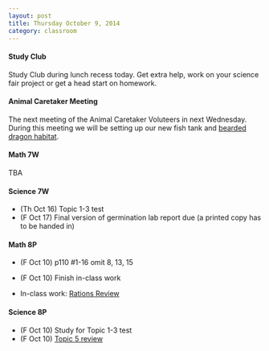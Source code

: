 ```yaml
---
layout: post  
title: Thursday October 9, 2014
category: classroom
--- 
```

#### Study Club
Study Club during lunch recess today. Get extra help, work on your science fair project or get a head start on homework.

#### Animal Caretaker Meeting
The next meeting of the Animal Caretaker Voluteers in next Wednesday. During this meeting we will be setting up our new fish tank and [bearded dragon habitat](http://drpineda.ca/new-classroom-tenant.html).


#### Math 7W
TBA

#### Science 7W
* (Th Oct 16) Topic 1-3 test
* (F Oct 17) Final version of germination lab report due (a printed copy has to be handed in)

#### Math 8P
* (F Oct 10) p110 #1-16 omit 8, 13, 15
* (F Oct 10) Finish in-class work

* In-class work: [Rations Review](https://www.dropbox.com/s/lssc7nf70bwg1vq/WS%20Ratio%20Review%20w%20chart.pdf?dl=0) 


#### Science 8P
* (F Oct 10) Study for Topic 1-3 test
* (F Oct 10) [Topic 5 review](https://www.dropbox.com/s/uz1d8ve6ognskfr/ScienceFocus%208%20p58.pdf?dl=0)
